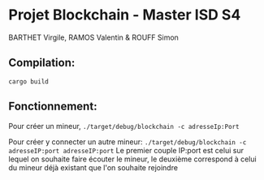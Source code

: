 # Projet Blockchain - Master ISD S4

 BARTHET Virgile, RAMOS Valentin & ROUFF Simon

## Compilation:
`cargo build`

## Fonctionnement:
Pour créer un mineur, `./target/debug/blockchain -c adresseIp:Port`

Pour créer y connecter un autre mineur: `./target/debug/blockchain -c adresseIP:port adresseIP:port` 
Le premier couple IP:port est celui sur lequel on souhaite faire écouter le mineur, le deuxième correspond à celui du mineur déjà existant que l'on souhaite rejoindre

